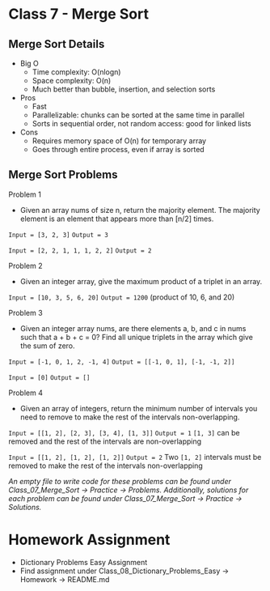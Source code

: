 # Class 7 - Merge Sort

## Merge Sort Details
- Big O
    - Time complexity: O(nlogn)
    - Space complexity: O(n)
    - Much better than bubble, insertion, and selection sorts
- Pros
    - Fast
    - Parallelizable: chunks can be sorted at the same time in parallel
    - Sorts in sequential order, not random access: good for linked lists
- Cons
    - Requires memory space of O(n) for temporary array
    - Goes through entire process, even if array is sorted

## Merge Sort Problems
Problem 1
- Given an array nums of size n, return the majority element. The majority element is an element that appears more than [n/2] times.

`Input = [3, 2, 3]`
`Output = 3`

`Input = [2, 2, 1, 1, 1, 2, 2]`
`Output = 2`

Problem 2 
- Given an integer array, give the maximum product of a triplet in an array.

`Input = [10, 3, 5, 6, 20]`
`Output = 1200` (product of 10, 6, and 20)

Problem 3
- Given an integer array nums, are there elements a, b, and c in nums such that a + b + c = 0? Find all unique triplets in the array which give the sum of zero.

`Input = [-1, 0, 1, 2, -1, 4]`
`Output = [[-1, 0, 1], [-1, -1, 2]]`

`Input = [0]`
`Output = []`

Problem 4
- Given an array of integers, return the minimum number of intervals you need to remove to make the rest of the intervals non-overlapping.

`Input = [[1, 2], [2, 3], [3, 4], [1, 3]]`
`Output = 1`
`[1, 3]` can be removed and the rest of the intervals are non-overlapping

`Input = [[1, 2], [1, 2], [1, 2]]`
`Output = 2`
Two `[1, 2]` intervals must be removed to make the rest of the intervals non-overlapping

*An empty file to write code for these problems can be found under Class_07_Merge_Sort -> Practice -> Problems. Additionally, solutions for each problem can be found under Class_07_Merge_Sort -> Practice -> Solutions.*

# Homework Assignment
- Dictionary Problems Easy Assignment
- Find assignment under Class_08_Dictionary_Problems_Easy -> Homework -> README.md
